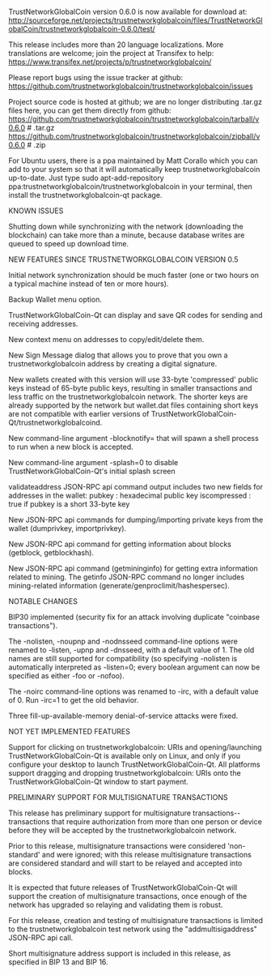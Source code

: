 TrustNetworkGlobalCoin version 0.6.0 is now available for download at:
http://sourceforge.net/projects/trustnetworkglobalcoin/files/TrustNetworkGlobalCoin/trustnetworkglobalcoin-0.6.0/test/

This release includes more than 20 language localizations.
More translations are welcome; join the
project at Transifex to help:
https://www.transifex.net/projects/p/trustnetworkglobalcoin/

Please report bugs using the issue tracker at github:
https://github.com/trustnetworkglobalcoin/trustnetworkglobalcoin/issues

Project source code is hosted at github; we are no longer
distributing .tar.gz files here, you can get them
directly from github:
https://github.com/trustnetworkglobalcoin/trustnetworkglobalcoin/tarball/v0.6.0  # .tar.gz
https://github.com/trustnetworkglobalcoin/trustnetworkglobalcoin/zipball/v0.6.0  # .zip

For Ubuntu users, there is a ppa maintained by Matt Corallo which
you can add to your system so that it will automatically keep
trustnetworkglobalcoin up-to-date.  Just type
sudo apt-add-repository ppa:trustnetworkglobalcoin/trustnetworkglobalcoin
in your terminal, then install the trustnetworkglobalcoin-qt package.


KNOWN ISSUES

Shutting down while synchronizing with the network
(downloading the blockchain) can take more than a minute,
because database writes are queued to speed up download
time.


NEW FEATURES SINCE TRUSTNETWORKGLOBALCOIN VERSION 0.5

Initial network synchronization should be much faster
(one or two hours on a typical machine instead of ten or more
hours).

Backup Wallet menu option.

TrustNetworkGlobalCoin-Qt can display and save QR codes for sending
and receiving addresses.

New context menu on addresses to copy/edit/delete them.

New Sign Message dialog that allows you to prove that you
own a trustnetworkglobalcoin address by creating a digital
signature.

New wallets created with this version will
use 33-byte 'compressed' public keys instead of
65-byte public keys, resulting in smaller
transactions and less traffic on the trustnetworkglobalcoin
network. The shorter keys are already supported
by the network but wallet.dat files containing
short keys are not compatible with earlier
versions of TrustNetworkGlobalCoin-Qt/trustnetworkglobalcoind.

New command-line argument -blocknotify=<command>
that will spawn a shell process to run <command> 
when a new block is accepted.

New command-line argument -splash=0 to disable
TrustNetworkGlobalCoin-Qt's initial splash screen

validateaddress JSON-RPC api command output includes
two new fields for addresses in the wallet:
pubkey : hexadecimal public key
iscompressed : true if pubkey is a short 33-byte key

New JSON-RPC api commands for dumping/importing
private keys from the wallet (dumprivkey, importprivkey).

New JSON-RPC api command for getting information about
blocks (getblock, getblockhash).

New JSON-RPC api command (getmininginfo) for getting
extra information related to mining. The getinfo
JSON-RPC command no longer includes mining-related
information (generate/genproclimit/hashespersec).



NOTABLE CHANGES

BIP30 implemented (security fix for an attack involving
duplicate "coinbase transactions").

The -nolisten, -noupnp and -nodnsseed command-line
options were renamed to -listen, -upnp and -dnsseed,
with a default value of 1. The old names are still
supported for compatibility (so specifying -nolisten
is automatically interpreted as -listen=0; every
boolean argument can now be specified as either
-foo or -nofoo).

The -noirc command-line options was renamed to
-irc, with a default value of 0. Run -irc=1 to
get the old behavior.

Three fill-up-available-memory denial-of-service
attacks were fixed.


NOT YET IMPLEMENTED FEATURES

Support for clicking on trustnetworkglobalcoin: URIs and
opening/launching TrustNetworkGlobalCoin-Qt is available only on Linux,
and only if you configure your desktop to launch
TrustNetworkGlobalCoin-Qt. All platforms support dragging and dropping
trustnetworkglobalcoin: URIs onto the TrustNetworkGlobalCoin-Qt window to start
payment.


PRELIMINARY SUPPORT FOR MULTISIGNATURE TRANSACTIONS

This release has preliminary support for multisignature
transactions-- transactions that require authorization
from more than one person or device before they
will be accepted by the trustnetworkglobalcoin network.

Prior to this release, multisignature transactions
were considered 'non-standard' and were ignored;
with this release multisignature transactions are
considered standard and will start to be relayed
and accepted into blocks.

It is expected that future releases of TrustNetworkGlobalCoin-Qt
will support the creation of multisignature transactions,
once enough of the network has upgraded so relaying
and validating them is robust.

For this release, creation and testing of multisignature
transactions is limited to the trustnetworkglobalcoin test network using
the "addmultisigaddress" JSON-RPC api call.

Short multisignature address support is included in this
release, as specified in BIP 13 and BIP 16.
